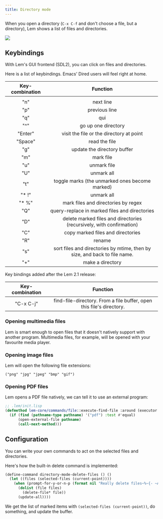 ```yaml
---
title: Directory mode
---
```


When you open a directory (`C-x C-f` and don't choose a file,
but a directory), Lem shows a list of files and directories.

![](https://github-production-user-asset-6210df.s3.amazonaws.com/13656378/239887331-8c790229-1f7c-4581-b093-9c56d4d85420.png)

## Keybindings

With Lem's GUI frontend (SDL2), you can click on files and directories.

Here is a list of keybindings. Emacs' Dired users will feel right at home.

| Key-combination | Function                                                             |
|:---------------:|:--------------------------------------------------------------------:|
|                 |                                                                      |
| "n"             | next line                                                            |
| "p"             | previous line                                                        |
| "q"             | qui                                                                  |
| "^"             | go up one directory                                                  |
| "Enter"         | visit the file or the directory at point                             |
| "Space"         | read the file                                                        |
| "g"             | update the directory buffer                                          |
| "m"             | mark file                                                            |
| "u"             | unmark file                                                          |
| "U"             | unmark all                                                           |
| "t"             | toggle marks (the unmarked ones become marked)                       |
| "* !"           | unmark all                                                           |
| "* %"           | mark files and directories by regex                                  |
| "Q"             | query-replace in marked files and directories                        |
| "D"             | delete marked files and directories (recursively, with confirmation) |
| "C"             | copy marked files and directories                                    |
| "R"             | rename                                                               |
| "s"             | sort files and directories by mtime, then by size, and back to file name. |
| "+"             | make a directory                                                     |

Key bindings added after the Lem 2.1 release:

| Key-combination | Function                                                                  |
|:---------------:|:-------------------------------------------------------------------------:|
| "C-x C-j"       | find-file-directory. From a file buffer, open this file's directory.      |

### Opening multimedia files

Lem is smart enough to open files that it doesn't natively support
with another program. Multimedia files, for example, will be opened
with your favourite media player.

### Opening image files

Lem will open the following file extensions:

    ("png" "jpg" "jpeg" "bmp" "gif")

### Opening PDF files

Lem opens a PDF file natively, we can tell it to use an external program:

~~~lisp
;; .lem/init.lisp
(defmethod lem-core/commands/file::execute-find-file :around (executor mode pathname)
  (if (find (pathname-type pathname) '("pdf") :test #'equal)
      (open-external-file pathname)
      (call-next-method)))
~~~


## Configuration

You can write your own commands to act on the selected files and directories.

Here's how the built-in delete command is implemented:


~~~lisp
(define-command directory-mode-delete-files () ()
  (let ((files (selected-files (current-point))))
    (when (prompt-for-y-or-n-p (format nil "Really delete files~%~{- ~A~%~}" files))
      (dolist (file files)
        (delete-file* file))
      (update-all))))
~~~

We get the list of marked items with `(selected-files
(current-point))`, do something, and update the buffer.
